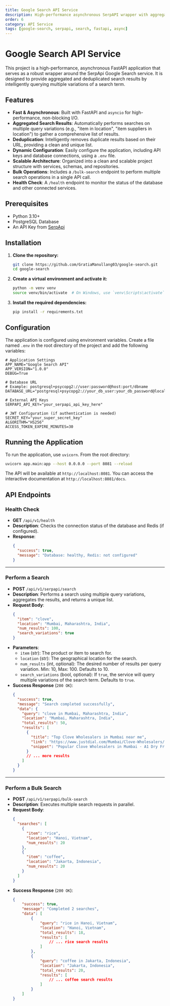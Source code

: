 ```yaml
---
title: Google Search API Service
description: High-performance asynchronous SerpAPI wrapper with aggregated search results, deduplication, and bulk operations support
order: 6
category: API Service
tags: [google-search, serpapi, search, fastapi, async]
---
```


# Google Search API Service

This project is a high-performance, asynchronous FastAPI application that serves as a robust wrapper around the SerpApi Google Search service. It is designed to provide aggregated and deduplicated search results by intelligently querying multiple variations of a search term.

## Features

  - **Fast & Asynchronous**: Built with FastAPI and `asyncio` for high-performance, non-blocking I/O.
  - **Aggregated Search Results**: Automatically performs searches on multiple query variations (e.g., "item in location", "item suppliers in location") to gather a comprehensive list of results.
  - **Deduplication**: Intelligently removes duplicate results based on their URL, providing a clean and unique list.
  - **Dynamic Configuration**: Easily configure the application, including API keys and database connections, using a `.env` file.
  - **Scalable Architecture**: Organized into a clean and scalable project structure with services, schemas, and repositories.
  - **Bulk Operations**: Includes a `/bulk-search` endpoint to perform multiple search operations in a single API call.
  - **Health Check**: A `/health` endpoint to monitor the status of the database and other connected services.

## Prerequisites

  - Python 3.10+
  - PostgreSQL Database
  - An API Key from [SerpApi](https://serpapi.com/)

## Installation

1.  **Clone the repository:**

    ```bash
    git clone https://github.com/GratiaManullang03/google-search.git
    cd google-search
    ```

2.  **Create a virtual environment and activate it:**

    ```bash
    python -m venv venv
    source venv/bin/activate  # On Windows, use `venv\Scripts\activate`
    ```

3.  **Install the required dependencies:**

    ```bash
    pip install -r requirements.txt
    ```

## Configuration

The application is configured using environment variables. Create a file named `.env` in the root directory of the project and add the following variables:

```env
# Application Settings
APP_NAME="Google Search API"
APP_VERSION="1.0.0"
DEBUG=True

# Database URL
# Example: postgresql+psycopg2://user:password@host:port/dbname
DATABASE_URL="postgresql+psycopg2://your_db_user:your_db_password@localhost:5432/your_db_name"

# External API Keys
SERPAPI_API_KEY="your_serpapi_api_key_here"

# JWT Configuration (if authentication is needed)
SECRET_KEY="your_super_secret_key"
ALGORITHM="HS256"
ACCESS_TOKEN_EXPIRE_MINUTES=30
```

## Running the Application

To run the application, use `uvicorn`. From the root directory:

```bash
uvicorn app.main:app --host 0.0.0.0 --port 8081 --reload
```

The API will be available at `http://localhost:8081`. You can access the interactive documentation at `http://localhost:8081/docs`.

## API Endpoints

### Health Check

  - **GET** `/api/v1/health`
  - **Description**: Checks the connection status of the database and Redis (if configured).
  - **Response**:
    ```json
    {
      "success": true,
      "message": "Database: healthy, Redis: not configured"
    }
    ```

---

### Perform a Search

  - **POST** `/api/v1/serpapi/search`
  - **Description**: Performs a search using multiple query variations, aggregates the results, and returns a unique list.
  - **Request Body**:
    ```json
    {
      "item": "clove",
      "location": "Mumbai, Maharashtra, India",
      "num_results": 100,
      "search_variations": true
    }
    ```
  - **Parameters**:
      - `item` (str): The product or item to search for.
      - `location` (str): The geographical location for the search.
      - `num_results` (int, optional): The desired number of results per query variation. Min: 10, Max: 100. Defaults to 10.
      - `search_variations` (bool, optional): If `true`, the service will query multiple variations of the search term. Defaults to `true`.
  - **Success Response** (`200 OK`):
    ```json
    {
      "success": true,
      "message": "Search completed successfully",
      "data": {
        "query": "clove in Mumbai, Maharashtra, India",
        "location": "Mumbai, Maharashtra, India",
        "total_results": 50,
        "results": [
          {
            "title": "Top Clove Wholesalers in Mumbai near me",
            "link": "https://www.justdial.com/Mumbai/Clove-Wholesalers/nct-11301685",
            "snippet": "Popular Clove Wholesalers in Mumbai · A1 Dry Fruit · Shah Gabhrubhai Uttamchand..."
          }
          // ... more results
        ]
      }
    }
    ```

---

### Perform a Bulk Search

  - **POST** `/api/v1/serpapi/bulk-search`
  - **Description**: Executes multiple search requests in parallel.
  - **Request Body**:
    ```json
    {
      "searches": [
        {
          "item": "rice",
          "location": "Hanoi, Vietnam",
          "num_results": 20
        },
        {
          "item": "coffee",
          "location": "Jakarta, Indonesia",
          "num_results": 20
        }
      ]
    }
    ```
  - **Success Response** (`200 OK`):
    ```json
    {
        "success": true,
        "message": "Completed 2 searches",
        "data": [
            {
                "query": "rice in Hanoi, Vietnam",
                "location": "Hanoi, Vietnam",
                "total_results": 18,
                "results": [
                    // ... rice search results
                ]
            },
            {
                "query": "coffee in Jakarta, Indonesia",
                "location": "Jakarta, Indonesia",
                "total_results": 20,
                "results": [
                    // ... coffee search results
                ]
            }
        ]
    }
    ```